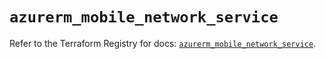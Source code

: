 # `azurerm_mobile_network_service`

Refer to the Terraform Registry for docs: [`azurerm_mobile_network_service`](https://registry.terraform.io/providers/hashicorp/azurerm/4.50.0/docs/resources/mobile_network_service).
